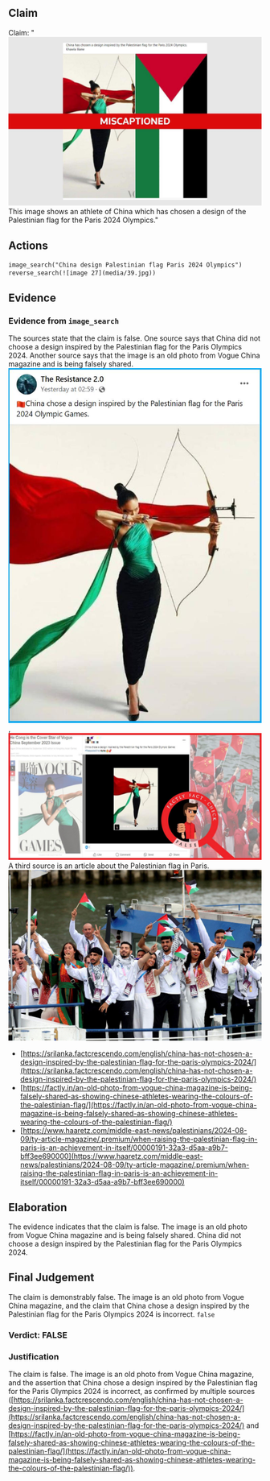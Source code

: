 ## Claim
Claim: "![image 27](media/39.jpg) This image shows an athlete of China which has chosen a design of the Palestinian flag for the Paris 2024 Olympics."

## Actions
```
image_search("China design Palestinian flag Paris 2024 Olympics")
reverse_search(![image 27](media/39.jpg))
```

## Evidence
### Evidence from `image_search`
The sources state that the claim is false. One source says that China did not choose a design inspired by the Palestinian flag for the Paris Olympics 2024. Another source says that the image is an old photo from Vogue China magazine and is being falsely shared. ![image 7551](media/2025-08-29_21-56-1756504609-052495.jpg), ![image 7552](media/2025-08-29_21-56-1756504609-259266.jpg) A third source is an article about the Palestinian flag in Paris. ![image 7553](media/2025-08-29_21-56-1756504609-420268.jpg)

*   [https://srilanka.factcrescendo.com/english/china-has-not-chosen-a-design-inspired-by-the-palestinian-flag-for-the-paris-olympics-2024/](https://srilanka.factcrescendo.com/english/china-has-not-chosen-a-design-inspired-by-the-palestinian-flag-for-the-paris-olympics-2024/)
*   [https://factly.in/an-old-photo-from-vogue-china-magazine-is-being-falsely-shared-as-showing-chinese-athletes-wearing-the-colours-of-the-palestinian-flag/](https://factly.in/an-old-photo-from-vogue-china-magazine-is-being-falsely-shared-as-showing-chinese-athletes-wearing-the-colours-of-the-palestinian-flag/)
*   [https://www.haaretz.com/middle-east-news/palestinians/2024-08-09/ty-article-magazine/.premium/when-raising-the-palestinian-flag-in-paris-is-an-achievement-in-itself/00000191-32a3-d5aa-a9b7-bff3ee690000](https://www.haaretz.com/middle-east-news/palestinians/2024-08-09/ty-article-magazine/.premium/when-raising-the-palestinian-flag-in-paris-is-an-achievement-in-itself/00000191-32a3-d5aa-a9b7-bff3ee690000)


## Elaboration
The evidence indicates that the claim is false. The image is an old photo from Vogue China magazine and is being falsely shared. China did not choose a design inspired by the Palestinian flag for the Paris Olympics 2024.


## Final Judgement
The claim is demonstrably false. The image is an old photo from Vogue China magazine, and the claim that China chose a design inspired by the Palestinian flag for the Paris Olympics 2024 is incorrect. `false`

### Verdict: FALSE

### Justification
The claim is false. The image is an old photo from Vogue China magazine, and the assertion that China chose a design inspired by the Palestinian flag for the Paris Olympics 2024 is incorrect, as confirmed by multiple sources ([https://srilanka.factcrescendo.com/english/china-has-not-chosen-a-design-inspired-by-the-palestinian-flag-for-the-paris-olympics-2024/](https://srilanka.factcrescendo.com/english/china-has-not-chosen-a-design-inspired-by-the-palestinian-flag-for-the-paris-olympics-2024/) and [https://factly.in/an-old-photo-from-vogue-china-magazine-is-being-falsely-shared-as-showing-chinese-athletes-wearing-the-colours-of-the-palestinian-flag/](https://factly.in/an-old-photo-from-vogue-china-magazine-is-being-falsely-shared-as-showing-chinese-athletes-wearing-the-colours-of-the-palestinian-flag/)).
